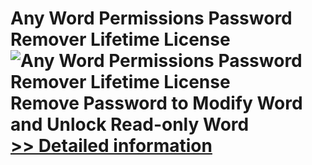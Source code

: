 # Any Word Permissions Password Remover Lifetime License<br />![Any Word Permissions Password Remover Lifetime License](https://mycommerce.akamaized.net/api/pimages/P300998576/BIG/300998576.PNG)<br />Remove Password to Modify Word and Unlock Read-only Word<br />[>> Detailed information](https://secure.shareit.com/shareit/product.html?productid=300998576&affiliateid=200057808)
